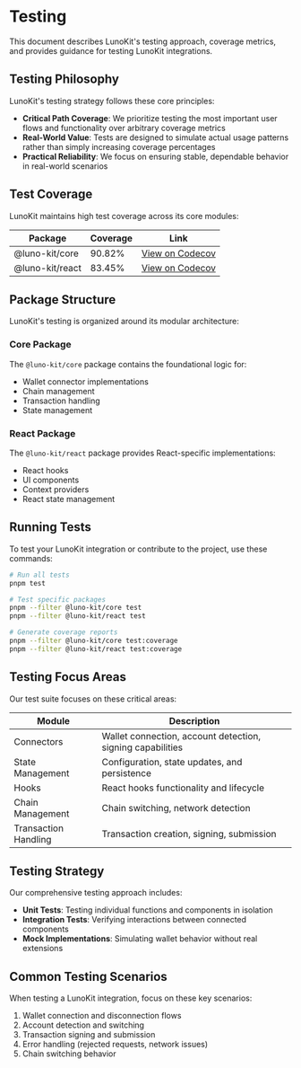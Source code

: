 # Testing

This document describes LunoKit's testing approach, coverage metrics, and provides guidance for testing LunoKit integrations.

## Testing Philosophy

LunoKit's testing strategy follows these core principles:

- **Critical Path Coverage**: We prioritize testing the most important user flows and functionality over arbitrary coverage metrics
- **Real-World Value**: Tests are designed to simulate actual usage patterns rather than simply increasing coverage percentages
- **Practical Reliability**: We focus on ensuring stable, dependable behavior in real-world scenarios

## Test Coverage

LunoKit maintains high test coverage across its core modules:

| Package | Coverage | Link |
|---------|----------|------|
| @luno-kit/core | 90.82% | [View on Codecov](https://app.codecov.io/gh/Luno-lab/LunoKit/tree/main/packages%2Fcore) |
| @luno-kit/react | 83.45% | [View on Codecov](https://app.codecov.io/gh/Luno-lab/LunoKit/tree/main/packages%2Freact) |

## Package Structure

LunoKit's testing is organized around its modular architecture:

### Core Package

The `@luno-kit/core` package contains the foundational logic for:

- Wallet connector implementations
- Chain management
- Transaction handling
- State management

### React Package

The `@luno-kit/react` package provides React-specific implementations:

- React hooks
- UI components
- Context providers
- React state management

## Running Tests

To test your LunoKit integration or contribute to the project, use these commands:

```bash
# Run all tests
pnpm test

# Test specific packages
pnpm --filter @luno-kit/core test
pnpm --filter @luno-kit/react test

# Generate coverage reports
pnpm --filter @luno-kit/core test:coverage
pnpm --filter @luno-kit/react test:coverage
```

## Testing Focus Areas

Our test suite focuses on these critical areas:

| Module | Description |
|--------|-------------|
| Connectors | Wallet connection, account detection, signing capabilities |
| State Management | Configuration, state updates, and persistence |
| Hooks | React hooks functionality and lifecycle |
| Chain Management | Chain switching, network detection |
| Transaction Handling | Transaction creation, signing, submission |

## Testing Strategy

Our comprehensive testing approach includes:

- **Unit Tests**: Testing individual functions and components in isolation
- **Integration Tests**: Verifying interactions between connected components
- **Mock Implementations**: Simulating wallet behavior without real extensions

## Common Testing Scenarios

When testing a LunoKit integration, focus on these key scenarios:

1. Wallet connection and disconnection flows
2. Account detection and switching
3. Transaction signing and submission
4. Error handling (rejected requests, network issues)
5. Chain switching behavior
